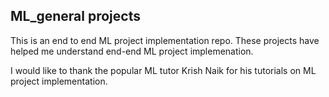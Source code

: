 ## ML_general projects


This is an end to end ML project implementation repo. These projects have helped me understand end-end ML project implemenation. 

I would like to thank the popular ML tutor Krish Naik for his tutorials on ML project implementation.
